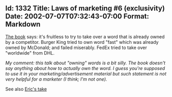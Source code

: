 Id: 1332
Title: Laws of marketing #6 (exclusivity)
Date: 2002-07-07T07:32:43-07:00
Format: Markdown
--------------
[The book](http://www.amazon.com/exec/obidos/ASIN/0887306667) says: it's
fruitless to try to take over a word that is already owned by a
competitor. Burger King tried to own word "fast" which was already owned
by McDonald; and failed miserably. FedEx tried to take over "worldwide"
from DHL.

*My comment: this talk about "owning" words is a bit silly. The book
doesn't say anything about how to actually own the word. I guess you're
supposed to use it in your marketing/advertisement material but such
statement is not very helpful for a marketer (I think; I'm not one).*

See also [Eric's take](http://www.ericsink.com/laws/Law_06.html)
